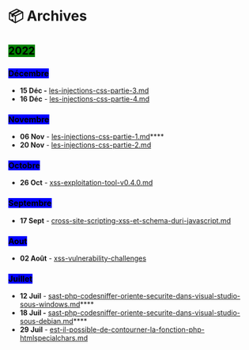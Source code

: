 # 📦 Archives

## <mark style="background-color:green;">2022</mark>

### <mark style="background-color:blue;">Décembre</mark>

* **15 Déc -** <mark style="color:blue;"></mark> [les-injections-css-partie-3.md](2022/decembre/les-injections-css-partie-3.md "mention")
* **16 Déc** - [les-injections-css-partie-4.md](2022/decembre/les-injections-css-partie-4.md "mention")

### <mark style="background-color:blue;">Novembre</mark>

* **06 Nov** - [les-injections-css-partie-1.md](2022/novembre/les-injections-css-partie-1.md "mention")****
* **20 Nov** - [les-injections-css-partie-2.md](2022/novembre/les-injections-css-partie-2.md "mention")

### <mark style="background-color:blue;">Octobre</mark>

* **26 Oct** - [xss-exploitation-tool-v0.4.0.md](2022/octobre/xss-exploitation-tool-v0.4.0.md "mention")

### <mark style="background-color:blue;">Septembre</mark>

* **17 Sept** - [cross-site-scripting-xss-et-schema-duri-javascript.md](2022/septembre/cross-site-scripting-xss-et-schema-duri-javascript.md "mention")

### <mark style="background-color:blue;">Aout</mark>

* **02 Août** - [xss-vulnerability-challenges](../walkthroughs/damn-vulnerable-web-application/xss-vulnerability-challenges/ "mention")

### <mark style="background-color:blue;">Juillet</mark>

* **12 Juil** - [sast-php-codesniffer-oriente-securite-dans-visual-studio-sous-windows.md](../archives/2022/juillet/sast-php-codesniffer-oriente-securite-dans-visual-studio-sous-windows.md "mention")****
* **18 Juil -** [sast-php-codesniffer-oriente-securite-dans-visual-studio-sous-debian.md](../archives/2022/juillet/sast-php-codesniffer-oriente-securite-dans-visual-studio-sous-debian.md "mention")****
* **29 Juil** - [est-il-possible-de-contourner-la-fonction-php-htmlspecialchars.md](2022/juillet/est-il-possible-de-contourner-la-fonction-php-htmlspecialchars.md "mention")

